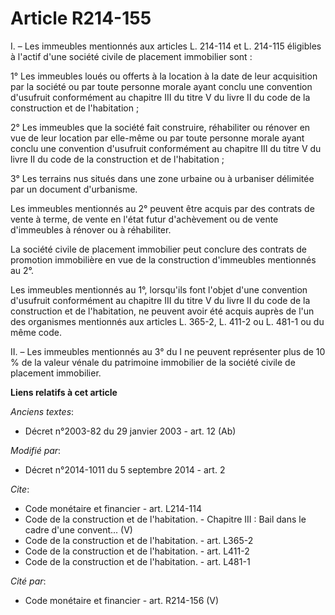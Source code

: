 # Article R214-155

I. – Les immeubles mentionnés aux articles L. 214-114 et L. 214-115 éligibles à l'actif d'une société civile de placement
immobilier sont : 

1° Les immeubles loués ou offerts à la location à la date de leur acquisition par la société ou par toute personne morale
ayant conclu une convention d'usufruit conformément au chapitre III du titre V du livre II du code de la construction et de
l'habitation ; 

2° Les immeubles que la société fait construire, réhabiliter ou rénover en vue de leur location par elle-même ou par toute
personne morale ayant conclu une convention d'usufruit conformément au chapitre III du titre V du livre II du code de la
construction et de l'habitation ; 

3° Les terrains nus situés dans une zone urbaine ou à urbaniser délimitée par un document d'urbanisme. 

Les immeubles mentionnés au 2° peuvent être acquis par des contrats de vente à terme, de vente en l'état futur d'achèvement
ou de vente d'immeubles à rénover ou à réhabiliter. 

La société civile de placement immobilier peut conclure des contrats de promotion immobilière en vue de la construction
d'immeubles mentionnés au 2°. 

Les immeubles mentionnés au 1°, lorsqu'ils font l'objet d'une convention d'usufruit conformément au chapitre III du titre V
du livre II du code de la construction et de l'habitation, ne peuvent avoir été acquis auprès de l'un des organismes
mentionnés aux articles L. 365-2, L. 411-2 ou L. 481-1 ou du même code. 

II. – Les immeubles mentionnés au 3° du I ne peuvent représenter plus de 10 % de la valeur vénale du patrimoine immobilier de
la société civile de placement immobilier.

**Liens relatifs à cet article**

_Anciens textes_:

  - Décret n°2003-82 du 29 janvier 2003 - art. 12 (Ab)

_Modifié par_:

  - Décret n°2014-1011 du 5 septembre 2014 - art. 2

_Cite_:

  - Code monétaire et financier - art. L214-114
  - Code de la construction et de l'habitation. -  Chapitre III : Bail dans le cadre d'une convent... (V)
  - Code de la construction et de l'habitation. - art. L365-2
  - Code de la construction et de l'habitation. - art. L411-2
  - Code de la construction et de l'habitation. - art. L481-1

_Cité par_:

  - Code monétaire et financier - art. R214-156 (V)
